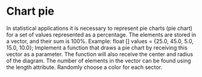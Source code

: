 # Chart pie
In statistical applications it is necessary to represent pie charts (pie
chart) for a set of values represented as a percentage.
The elements are stored in a vector, and their sum is 100%.
Example:
float [] values = {25.0, 45.0, 5.0, 15.0, 10.0};
Implement a function that draws a pie chart by receiving this vector
as a parameter. The function will also receive the center and radius of the diagram.
The number of elements in the vector can be found using the length attribute.
Randomly choose a color for each sector.
